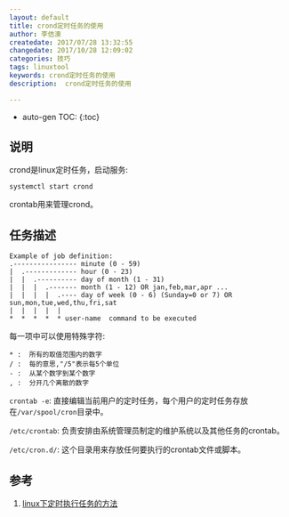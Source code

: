 ```yaml
---
layout: default
title: crond定时任务的使用
author: 李佶澳
createdate: 2017/07/28 13:32:55
changedate: 2017/10/28 12:09:02
categories: 技巧
tags: linuxtool
keywords: crond定时任务的使用
description:  crond定时任务的使用

---
```


* auto-gen TOC:
{:toc}

## 说明 

crond是linux定时任务，启动服务:

	systemctl start crond

crontab用来管理crond。

## 任务描述

	Example of job definition:
	.---------------- minute (0 - 59)
	|  .------------- hour (0 - 23)
	|  |  .---------- day of month (1 - 31)
	|  |  |  .------- month (1 - 12) OR jan,feb,mar,apr ...
	|  |  |  |  .---- day of week (0 - 6) (Sunday=0 or 7) OR sun,mon,tue,wed,thu,fri,sat
	|  |  |  |  |
	*  *  *  *  * user-name  command to be executed

每一项中可以使用特殊字符:

	* :  所有的取值范围内的数字
	/ :  每的意思,"/5"表示每5个单位
	- :  从某个数字到某个数字
	, :  分开几个离散的数字

`crontab -e`: 直接编辑当前用户的定时任务，每个用户的定时任务存放在`/var/spool/cron`目录中。

`/etc/crontab`: 负责安排由系统管理员制定的维护系统以及其他任务的crontab。

`/etc/cron.d/`: 这个目录用来存放任何要执行的crontab文件或脚本。

## 参考

1. [linux下定时执行任务的方法][1]

[1]: http://www.cnblogs.com/juandx/archive/2015/11/24/4992465.html  "linux下定时执行任务的方法" 
